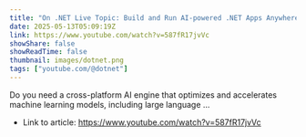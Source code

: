 ```yaml
---
title: "On .NET Live Topic: Build and Run AI-powered .NET Apps Anywhere with ONNX Runtime"
date: 2025-05-13T05:09:19Z
link: https://www.youtube.com/watch?v=587fR17jvVc
showShare: false
showReadTime: false
thumbnail: images/dotnet.png
tags: ["youtube.com/@dotnet"]
---
```

Do you need a cross-platform AI engine that optimizes and accelerates machine learning models, including large language ...

- Link to article: https://www.youtube.com/watch?v=587fR17jvVc